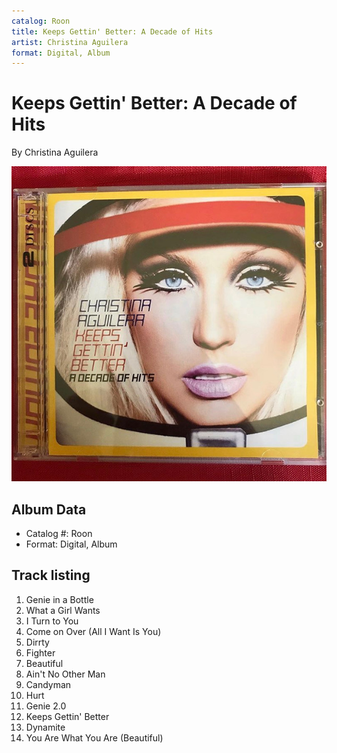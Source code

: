 ```yaml
---
catalog: Roon
title: Keeps Gettin' Better: A Decade of Hits
artist: Christina Aguilera
format: Digital, Album
---
```


# Keeps Gettin' Better: A Decade of Hits

By Christina Aguilera

![](../../assets/albumcovers/Christina_Aguilera-Keeps_Gettin_Better-_A_Decade_of_Hits.png)

## Album Data

- Catalog #: Roon
- Format: Digital, Album


## Track listing


1. Genie in a Bottle
2. What a Girl Wants
3. I Turn to You
4. Come on Over (All I Want Is You)
5. Dirrty
6. Fighter
7. Beautiful
8. Ain't No Other Man
9. Candyman
10. Hurt
11. Genie 2.0
12. Keeps Gettin' Better
13. Dynamite
14. You Are What You Are (Beautiful)

